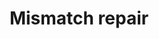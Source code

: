 ---
annotations:
- id: PW:0000662
  parent: regulatory pathway
  type: Pathway Ontology
  value: mismatch repair pathway
- id: PW:0000099
  parent: regulatory pathway
  type: Pathway Ontology
  value: DNA repair pathway
authors:
- MaintBot
- Khanspers
- Thomas
- Ddigles
- Mkutmon
citedin: ''
communities: []
description: 'DNA mismatch repair is a system for recognizing and repairing erroneous
  insertion, deletion and mis-incorporation of bases that can arise during DNA replication
  and recombination, as well as repairing some forms of DNA damage  Source: [[wikipedia:DNA_mismatch_repair|wikipedia]].'
last-edited: 2024-03-28
ndex: null
organisms:
- Bos taurus
redirect_from:
- /index.php/Pathway:WP1035
- /instance/WP1035
- /instance/WP1035_r129360
revision: r129360
schema-jsonld:
- '@context': https://schema.org/
  '@id': https://wikipathways.github.io/pathways/WP1035.html
  '@type': Dataset
  creator:
    '@type': Organization
    name: WikiPathways
  description: 'DNA mismatch repair is a system for recognizing and repairing erroneous
    insertion, deletion and mis-incorporation of bases that can arise during DNA replication
    and recombination, as well as repairing some forms of DNA damage  Source: [[wikipedia:DNA_mismatch_repair|wikipedia]].'
  keywords:
  - EXO1
  - LIG1
  - MLH1
  - MSH2
  - MSH6
  - PCNA
  - POLD1
  - RFC1
  - RPA1
  license: CC0
  name: Mismatch repair
seo: CreativeWork
title: Mismatch repair
wpid: WP1035
---